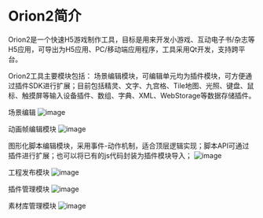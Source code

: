 # Orion2简介

Orion2是一个快速H5游戏制作工具，目标是用来开发小游戏、互动电子书/杂志等H5应用，可导出为H5应用、PC/移动端应用程序，工具采用Qt开发，支持跨平台。

Orion2工具主要模块包括：
场景编辑模块，可编辑单元均为插件模块，可方便通过插件SDK进行扩展；目前包括精灵、文字、九宫格、Tile地图、光照、键盘、鼠标、触摸屏等输入设备插件、数组、字典、XML、WebStorage等数据存储插件。

场景编辑
![image](/img/orion2/mainui.png)

动画帧编辑模块
![image](/img/orion2/sprite.png)

图形化脚本编辑模块，采用事件-动作机制，适合顶层逻辑实现；脚本API可通过插件进行扩展；也可以将已有的js代码封装为插件模块导入； 
![image](/img/orion2/script.png)

工程发布模块 
![image](/img/orion2/publish.png)

插件管理模块
![image](/img/orion2/plugin.png)

素材库管理模块
![image](/img/orion2/gfx.png)